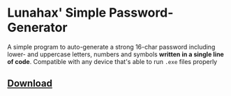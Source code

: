 # Lunahax' Simple Password-Generator
A simple program to auto-generate a strong 16-char password including lower- and uppercase letters, numbers and symbols **written in a single line of code**. Compatible with any device that's able to run `.exe` files properly

## [Download](https://github.com/Lunahax/Password-Generator/releases)
